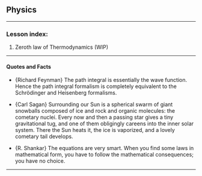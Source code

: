 ## Physics

***

### Lesson index:

1. Zeroth law of Thermodynamics (WIP)

***

#### Quotes and Facts

- {Richard Feynman} The path integral is essentially the wave function. Hence the path integral formalism is completely equivalent to the Schrödinger and Heisenberg formalisms.

- {Carl Sagan} Surrounding our Sun is a spherical swarm of giant snowballs composed of ice and rock and organic molecules: the cometary nuclei. Every now and then a passing star gives a tiny gravitational tug, and one of them obligingly careens into the inner solar system. There the Sun heats it, the ice is vaporized, and a lovely cometary tail develops.

- {R. Shankar} The equations are very smart. When you find some laws in mathematical form, you have to follow the mathematical consequences; you have no choice.

***